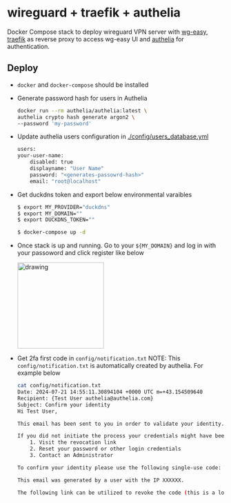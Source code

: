# wireguard + traefik + authelia
Docker Compose stack to deploy wireguard VPN server with [wg-easy](https://github.com/wg-easy/wg-easy), [traefik](https://github.com/traefik/traefik) as reverse proxy to access wg-easy UI and [authelia](https://github.com/authelia/authelia) for authentication.

## Deploy
- `docker` and `docker-compose` should be installed
- Generate password hash for users in Authelia
    ```bash
    docker run --rm authelia/authelia:latest \
    authelia crypto hash generate argon2 \
    --password 'my-password'
    ```

- Update authelia users configuration in [./config/users_database.yml](./config/users_database.yml)
    ```bash
    users:
    your-user-name:
        disabled: true
        displayname: "User Name"
        password: "<generates-passowrd-hash>"
        email: "root@localhost"
    ```
- Get duckdns token and export below environmental varaibles
    ```bash
    $ export MY_PROVIDER="duckdns"
    $ export MY_DOMAIN=""
    $ export DUCKDNS_TOKEN=""

    $ docker-compose up -d
    ```
- Once stack is up and running. Go to your `${MY_DOMAIN}` and log in with your passoword and click register like below
   
   <img src="https://i.ibb.co/P4SMnb9/Screenshot-2024-07-21-at-17-00-46.png" alt="drawing" width="200"/>
- Get 2fa first code in `config/notification.txt`
    NOTE: This `config/notification.txt` is automatically created by authelia. 
    For example below
    ```bash
    cat config/notification.txt
    Date: 2024-07-21 14:55:11.30894104 +0000 UTC m=+43.154509640
    Recipient: {Test User authelia@authelia.com}
    Subject: Confirm your identity
    Hi Test User,

    This email has been sent to you in order to validate your identity. Purpose: Confirm your identity.

    If you did not initiate the process your credentials might have been compromised and you should:
        1. Visit the revocation link
        2. Reset your password or other login credentials
        3. Contact an Administrator

    To confirm your identity please use the following single-use code: TXQAT55T

    This email was generated by a user with the IP XXXXXX.

    The following link can be utilized to revoke the code (this is a logged event): XXXX
    ```